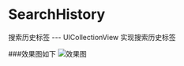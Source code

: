 # SearchHistory
搜索历史标签 --- UICollectionView 实现搜索历史标签

###效果图如下
![效果图](https://raw.githubusercontent.com/zhiwupei/SearchHistory/master/image.png)

